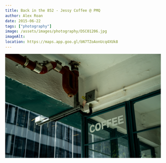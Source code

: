 ```yaml
---
title: Back in the 852 - Jessy Coffee @ PMQ
author: Alex Roan
date: 2015-06-22
tags: ["photography"]
image: /assets/images/photography/DSC01206.jpg
imageAlt:
location: https://maps.app.goo.gl/bN7TZoAonUcq4XUk8
---
```


![HongKong One](../assets/images/photography/DSC01206.jpg)